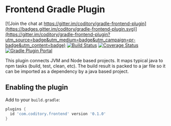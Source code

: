 # Frontend Gradle Plugin

[![Join the chat at https://gitter.im/coditory/gradle-frontend-plugin](https://badges.gitter.im/coditory/gradle-frontend-plugin.svg)](https://gitter.im/coditory/gradle-frontend-plugin?utm_source=badge&utm_medium=badge&utm_campaign=pr-badge&utm_content=badge)
[![Build Status](https://travis-ci.org/coditory/gradle-frontend-plugin.svg?branch=master)](https://travis-ci.org/coditory/gradle-frontend-plugin)
[![Coverage Status](https://coveralls.io/repos/github/coditory/gradle-frontend-plugin/badge.svg)](https://coveralls.io/github/coditory/gradle-frontend-plugin)
[![Gradle Plugin Portal](https://img.shields.io/badge/Plugin_Portal-v0.1.0-green.svg)](https://plugins.gradle.org/plugin/com.coditory.frontend)

This plugin connects JVM and Node based projects.
It maps typical java to npm tasks (build, test, clean, etc).
The build result is packed to a jar file so it can be imported as a dependency by a java based project.

## Enabling the plugin

Add to your `build.gradle`:

```gradle
plugins {
  id 'com.coditory.frontend' version '0.1.0'
}
```
